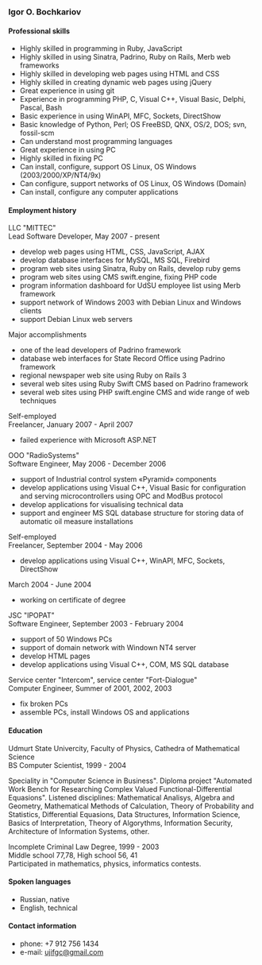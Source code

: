 ### Igor O. Bochkariov

#### Professional skills

 - Highly skilled in programming in Ruby, JavaScript
 - Highly skilled in using Sinatra, Padrino, Ruby on Rails, Merb web frameworks
 - Highly skilled in developing web pages using HTML and CSS
 - Highly skilled in creating dynamic web pages using jQuery
 - Great experience in using git
 - Experience in programming PHP, C, Visual C++, Visual Basic, Delphi, Pascal, Bash
 - Basic experience in using WinAPI, MFC, Sockets, DirectShow
 - Basic knowledge of Python, Perl; OS FreeBSD, QNX, OS/2, DOS; svn, fossil-scm
 - Can understand most programming languages
 - Great experience in using PC
 - Highly skilled in fixing PC
 - Can install, configure, support OS Linux, OS Windows (2003/2000/XP/NT4/9x)
 - Can configure, support networks of OS Linux, OS Windows (Domain)
 - Can install, configure any computer applications
 
#### Employment history

LLC "MITTEC"  
Lead Software Developer, May 2007 - present

 - develop web pages using HTML, CSS, JavaScript, AJAX
 - develop database interfaces for MySQL, MS SQL, Firebird
 - program web sites using Sinatra, Ruby on Rails, develop ruby gems
 - program web sites using CMS swift.engine, fixing PHP code
 - program information dashboard for UdSU employee list using Merb framework
 - support network of Windows 2003 with Debian Linux and Windows clients
 - support Debian Linux web servers

Major accomplishments

 - one of the lead developers of Padrino framework
 - database web interfaces for State Record Office using Padrino framework
 - regional newspaper web site using Ruby on Rails 3
 - several web sites using Ruby Swift CMS based on Padrino framework
 - several web sites using PHP swift.engine CMS and wide range of web techniques

Self-employed  
Freelancer, January 2007 - April 2007

 - failed experience with Microsoft ASP.NET

ООО "RadioSystems"  
Software Engineer, May 2006 - December 2006

 - support of Industrial control system «Pyramid» components
 - develop applications using Visual C++, Visual Basic for
   configuration and serving microcontrollers using OPC and ModBus protocol
 - develop applications for visualising technical data
 - support and engineer MS SQL database structure for storing data of
   automatic oil measure installations

Self-employed  
Freelancer, September 2004 - May 2006

 - develop applications using Visual C++, WinAPI, MFC, Sockets, DirectShow

March 2004 - June 2004

 - working on certificate of degree

JSC "IPOPAT"  
Software Engineer, September 2003 - February 2004

 - support of 50 Windows PCs
 - support of domain network with Windown NT4 server
 - develop HTML pages
 - develop applications using Visual C++, COM, MS SQL database

Service center "Intercom", service center "Fort-Dialogue"  
Computer Engineer, Summer of 2001, 2002, 2003

 - fix broken PCs
 - assemble PCs, install Windows OS and applications

#### Education

Udmurt State Univercity, Faculty of Physics, Cathedra of Mathematical Science  
BS Computer Scientist, 1999 - 2004

Speciality in "Computer Science in Business". Diploma project
"Automated Work Bench for Researching Complex Valued Functional-Differential Equasions".
Listened disciplines: Mathematical Analisys, Algebra and Geometry, Mathematical Methods
of Calculation, Theory of Probability and Statistics, Differential Equasions,
Data Structures, Information Science, Basics of Interpretation, Theory of Algorythms,
Information Security, Architecture of Information Systems, other.

Incomplete Сriminal Law Degree, 1999 - 2003  
Middle school 77,78, High school 56, 41  
Participated in mathematics, physics, informatics contests.

#### Spoken languages

 - Russian, native
 - English, technical
 
#### Contact information

 - phone: +7 912 756 1434
 - e-mail: ujifgc@gmail.com
